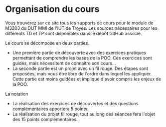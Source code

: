 # Organisation du cours

Vous trouverez sur ce site tous les supports de cours pour le module de M3203 du DUT MMI de l'IUT de Troyes. Les sources nécessaires pour les différents TD et TP sont disponibles dans le dépôt GitHub associé.

Le cours se décompose en deux parties.

* Une première partie de découverte avec des exercices pratiques permettant de comprendre les bases de la POO. Ces exercices sont guidés, mais nécessitent de connaître son cours...&#x20;
* La seconde partie est un projet avec un fil rouge. Des étapes sont proposées, mais vous être libre de l'ordre dans lequel les appliquer. Cette partie est moins guidées et implique d'avoir compris les enjeux de la POO.&#x20;

La notation

* La réalisation des exercices de découvertes et des questions complémentaires apportera 5 points.
* La réalisation du projet fil rouge, tout au long des séances fera l'objet des 15 points complémentaires.
